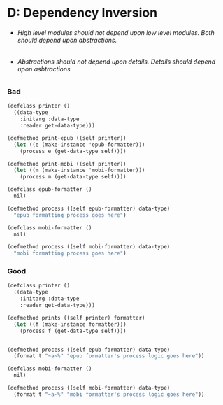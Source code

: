 # D: Dependency Inversion

* ###### High level modules should not depend upon low level modules. Both should depend upon abstractions.
* ###### Abstractions should not depend upon details. Details should depend upon asbtractions.

### Bad

```scheme
(defclass printer ()
  ((data-type
    :initarg :data-type
    :reader get-data-type)))

(defmethod print-epub ((self printer))
  (let ((e (make-instance 'epub-formatter)))
    (process e (get-data-type self))))

(defmethod print-mobi ((self printer))
  (let ((m (make-instance 'mobi-formatter)))
    (process m (get-data-type self))))

(defclass epub-formatter ()
  nil)

(defmethod process ((self epub-formatter) data-type)
  "epub formatting process goes here")

(defclass mobi-formatter ()
  nil)

(defmethod process ((self mobi-formatter) data-type)
  "mobi formatting process goes here")
```

### Good

```scheme
(defclass printer ()
  ((data-type
    :initarg :data-type
    :reader get-data-type)))

(defmethod prints ((self printer) formatter)
  (let ((f (make-instance formatter)))
    (process f (get-data-type self))))


(defmethod process ((self epub-formatter) data-type)
  (format t "~a~%" "epub formatter's process logic goes here"))

(defclass mobi-formatter ()
  nil)

(defmethod process ((self mobi-formatter) data-type)
  (format t "~a~%" "mobi formatter's process logic goes here"))
```



